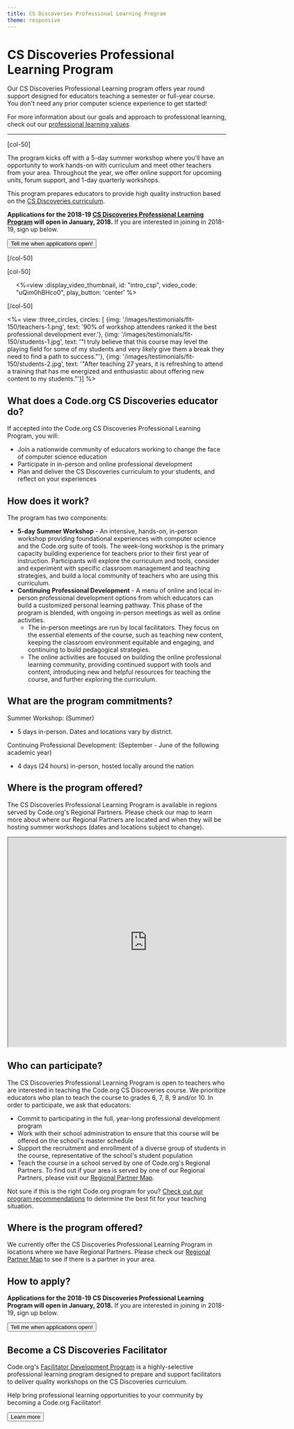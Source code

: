 ```yaml
---
title: CS Discoveries Professional Learning Program
theme: responsive
---
```

# CS Discoveries Professional Learning Program

Our CS Discoveries Professional Learning program offers year round support designed for educators teaching a semester or full-year course. You don't need any prior computer science experience to get started! 

For more information about our goals and approach to professional learning, check out our [professional learning values](educate/professional-learning/values).
<br>

<hr/>

[col-50]

The program kicks off with a 5-day summer workshop where you'll have an opportunity to work hands-on with curriculum and meet other teachers from your area. Throughout the year, we offer online support for upcoming units, forum support, and 1-day quarterly workshops.

This program prepares educators to provide high quality instruction based on the [CS Discoveries curriculum](/educate/csd). 

**Applications for the 2018-19 [CS Discoveries Professional Learning Program](/files/PLProgramsOverview_1-Pager.pdf) will open in January, 2018.** If you are interested in joining in 2018-19, sign up below. 

[<button>Tell me when applications open!</button>](https://studio.code.org/pd/regional_partner_contact/new)

[/col-50]

[col-50]

<div style="margin-left: 20px;">

<%=view :display_video_thumbnail, id: "intro_csp", video_code: "uQim0hBHco0", play_button: 'center' %>

</div>

[/col-50]

<div style="clear: both;"></div>

<%= view :three_circles, circles: [
{img: '/images/testimonials/fit-150/teachers-1.png', text: '90% of workshop attendees ranked it the best professional development ever.'},
{img: '/images/testimonials/fit-150/students-1.jpg', text: '"I truly believe that this course may level the playing field for some of my students and very likely give them a break they need to find a path to success."'},
{img: '/images/testimonials/fit-150/students-2.jpg', text: '"After teaching 27 years, it is refreshing to attend a training that has me energized and enthusiastic about offering new content to my students."'}] %>

## What does a Code.org CS Discoveries educator do?
If accepted into the Code.org CS Discoveries Professional Learning Program, you will:

- Join a nationwide community of educators working to change the face of computer science education 
- Participate in in-person and online professional development
- Plan and deliver the CS Discoveries curriculum to your students, and reflect on your experiences 


## <a name="components"></a>How does it work?
The program has two components: 

- **5-day Summer Workshop** - An intensive, hands-on, in-person workshop providing foundational experiences with computer science and the Code.org suite of tools. The week-long workshop is the primary capacity building experience for teachers prior to their first year of instruction. Participants will explore the curriculum and tools, consider and experiment with specific classroom management and teaching strategies, and build a local community of teachers who are using this curriculum.
- **Continuing Professional Development** - A menu of online and local in-person professional development options from which educators can build a customized personal learning pathway. This phase of the program is blended, with ongoing in-person meetings as well as online activities.
     - The in-person meetings are run by local facilitators. They focus on the essential elements of the course, such as teaching new content, keeping the classroom environment equitable and engaging, and continuing to build pedagogical strategies.
     - The online activities are focused on building the online professional learning community, providing continued support with tools and content, introducing new and helpful resources for teaching the course, and further exploring the curriculum.



## <a name="commitments"></a>What are the program commitments?

Summer Workshop: (Summer)

- 5 days in-person. Dates and locations vary by district.

Continuing Professional Development: (September - June of the following academic year)

- 4 days (24 hours) in-person, hosted locally around the nation

## <a name="locations"></a>Where is the program offered?

The CS Discoveries Professional Learning Program is available in regions served by Code.org's Regional Partners. Please check our map to learn more about where our Regional Partners are located and when they will be hosting summer workshops (dates and locations subject to change).
<br>

<iframe src="https://www.google.com/maps/d/u/0/embed?mid=1dKLjL6y3AKo45c7weK__JI3sxijfbmzq" width="640" height="480"></iframe>

## <a name="participate"></a>Who can participate?

The CS Discoveries Professional Learning Program is open to teachers who are interested in teaching the Code.org CS Discoveries course. We prioritize educators who plan to teach the course to grades 6, 7, 8, 9 and/or 10. In order to participate, we ask that educators:

* Commit to participating in the full, year-long professional development program
* Work with their school administration to ensure that this course will be offered on the school's master schedule
* Support the recruitment and enrollment of a diverse group of students in the course, representative of the school's student population
* Teach the course in a school served by one of Code.org's Regional Partners. To find out if your area is served by one of our Regional Partners, please visit our [Regional Partner Map](#locations).

Not sure if this is the right Code.org program for you? [Check out our program recommendations](/files/PL-Program-for-Me.pdf) to determine the best fit for your teaching situation.


## <a name="locations"></a>Where is the program offered?

We currently offer the CS Discoveries Professional Learning Program in locations where we have Regional Partners. Please check our [Regional Partner Map](#locations) to see if there is a partner in your area.

## <a name="apply"></a>How to apply?

**Applications for the 2018-19 CS Discoveries Professional Learning Program will open in January, 2018.** If you are interested in joining in 2018-19, sign up below. 

[<button>Tell me when applications open!</button>](https://studio.code.org/pd/regional_partner_contact/new)

## <a name="facilitate"></a>Become a CS Discoveries Facilitator

Code.org's [Facilitator Development Program](/educate/professional-learning/facilitator) is a highly-selective professional learning program designed to prepare and support facilitators to deliver quality workshops on the CS Discoveries curriculum. 

Help bring professional learning opportunities to your community by becoming a Code.org Facilitator!

<a href="/educate/professional-learning/facilitator"><button>Learn more</button>